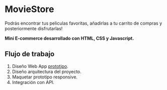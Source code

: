 # MovieStore
  Podrás encontrar tus peliculas favoritas, añadirlas a tu carrito de compras y posteriormente disfrutarlas!

 __Mini E-commerce desarrollado con HTML, CSS y Javascript.__

## Flujo de trabajo

  1. Diseño Web App [prototipo](https://www.figma.com/file/OSevYNajzs0v5Jm5wAmQL2/moviestore-ecomsur?node-id=0%3A1).
  2. Diseño arquitectura del proyecto.
  3. Maquetar prototipo responsive.
  4. Integración con API.